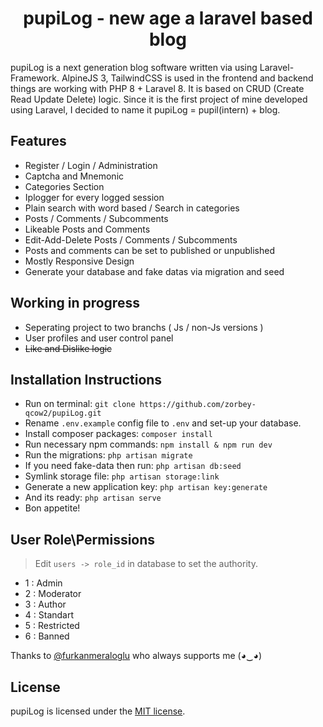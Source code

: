 <h1 align="center"><strong>pupiLog - new age a laravel based blog</strong></h1>

pupiLog is a next generation blog software written via using Laravel-Framework. AlpineJS 3, TailwindCSS is used in the frontend and backend things are working with PHP 8 + Laravel 8. It is based on CRUD (Create Read Update Delete) logic. Since it is the first project of mine developed using Laravel, I decided to name it pupiLog = pupil(intern) + blog. 

## Features

- Register / Login / Administration
- Captcha and Mnemonic
- Categories Section
- Iplogger for every logged session
- Plain search with word based / Search in categories 
- Posts / Comments / Subcomments
- Likeable Posts and Comments
- Edit-Add-Delete Posts / Comments / Subcomments
- Posts and comments can be set to published or unpublished 
- Mostly Responsive Design
- Generate your database and fake datas via migration and seed

## Working in progress

- Seperating project to two branchs ( Js / non-Js versions )
- User profiles and user control panel
- ~~Like and Dislike logic~~

## Installation Instructions

- Run on terminal: `git clone https://github.com/zorbey-qcow2/pupiLog.git`
- Rename `.env.example` config file to `.env` and set-up your database.
- Install composer packages:  `composer install`
- Run necessary npm commands: `npm install & npm run dev`
- Run the migrations: `php artisan migrate`
- If you need fake-data then run: `php artisan db:seed`
- Symlink storage file: `php artisan storage:link`
- Generate a new application key: `php artisan key:generate`
- And its ready: `php artisan serve`
- Bon appetite!

## User Role\Permissions
> Edit `users -> role_id` in database to set the authority.
- 1 : Admin
- 2 : Moderator
- 3 : Author
- 4 : Standart
- 5 : Restricted
- 6 : Banned 

Thanks to <a href="https://github.com/furkanmeraloglu" target="_blank">@furkanmeraloglu</a> who always supports me (◕‿◕)

## License

pupiLog is licensed under the [MIT license](https://opensource.org/licenses/MIT).
